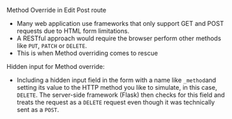 Method Override in Edit Post route
- Many web application use frameworks that only support GET and POST requests due to HTML form limitations.
- A RESTful approach would require the browser perform other methods like `PUT`, `PATCH` or `DELETE`.
- This is when Method overriding comes to rescue

Hidden input for Method override:
- Including a hidden input field in the form with a name like `_method`and setting its value to the HTTP method you like to simulate, in this case, `DELETE`. The server-side framework (Flask) then checks for this field and treats the request as a `DELETE` request even though it was technically sent as a `POST`.

